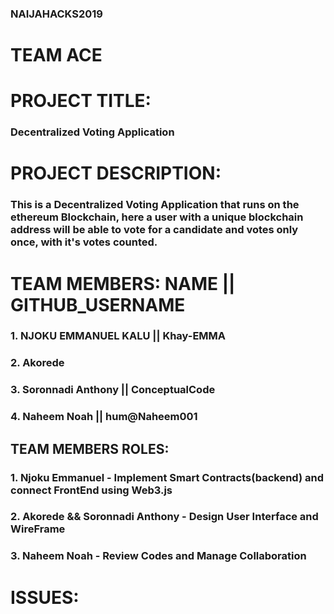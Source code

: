 ### NAIJAHACKS2019

# TEAM ACE

# PROJECT TITLE:

### Decentralized Voting Application

# PROJECT DESCRIPTION:

### This is a Decentralized Voting Application that runs on the ethereum Blockchain, here a user with a unique blockchain address will be able to vote for a candidate and votes only once, with it's votes counted.

# TEAM MEMBERS: NAME || GITHUB_USERNAME

### 1. NJOKU EMMANUEL KALU || Khay-EMMA

### 2. Akorede

### 3. Soronnadi Anthony || ConceptualCode

### 4. Naheem Noah || hum@Naheem001

## TEAM MEMBERS ROLES:

### 1. Njoku Emmanuel - Implement Smart Contracts(backend) and connect FrontEnd using Web3.js

### 2. Akorede && Soronnadi Anthony - Design User Interface and WireFrame

### 3. Naheem Noah - Review Codes and Manage Collaboration

# ISSUES:
